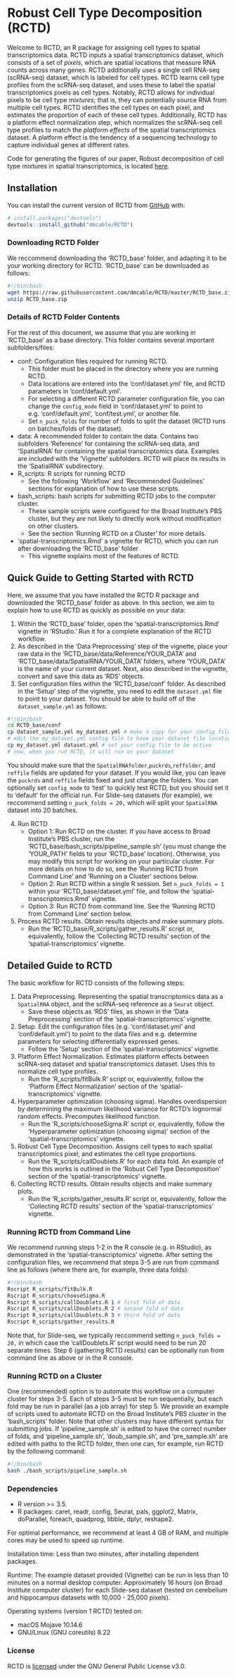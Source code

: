 
<!-- README.md is generated from README.Rmd. Please edit that file -->

# Robust Cell Type Decomposition (RCTD)

<!-- badges: start -->

<!-- badges: end -->

Welcome to RCTD, an R package for assigning cell types to spatial
transcriptomics data. RCTD inputs a spatial transcriptomics dataset,
which consists of a set of *pixels*, which are spatial locations that
measure RNA counts across many genes. RCTD additionally uses a single
cell RNA-seq (scRNA-seq) dataset, which is labeled for cell types. RCTD
learns cell type profiles from the scRNA-seq dataset, and uses these to
label the spatial transcriptomics pixels as cell types. Notably, RCTD
allows for individual pixels to be cell type *mixtures*; that is, they
can potentially source RNA from multiple cell types. RCTD identifies the
cell types on each pixel, and estimates the proportion of each of these
cell types. Additionally, RCTD has a platform effect normalization step,
which normalizes the scRNA-seq cell type profiles to match the *platform
effects* of the spatial transcriptomics dataset. A platform effect is
the tendency of a sequencing technology to capture individual genes at
different rates.

Code for generating the figures of our paper, Robust decomposition of
cell type mixtures in spatial transcriptomics, is located
[here](https://github.com/dmcable/RCTD/tree/dev/AnalysisPaper).

## Installation

You can install the current version of RCTD from
[GitHub](https://github.com/dmcable/RCTD) with:

``` r
# install.packages("devtools")
devtools::install_github("dmcable/RCTD")
```

### Downloading RCTD Folder

We reccommend downloading the ‘RCTD\_base’ folder, and adapting it to be
your working directory for RCTD. ‘RCTD\_base’ can be downloaded as
follows:

``` bash
#!/bin/bash
wget https://raw.githubusercontent.com/dmcable/RCTD/master/RCTD_base.zip 
unzip RCTD_base.zip
```

### Details of RCTD Folder Contents

For the rest of this document, we assume that you are working in
‘RCTD\_base’ as a base directory. This folder contains several
important subfolders/files:

  - conf: Configuration files required for running RCTD.
      - This folder must be placed in the directory where you are
        running RCTD.
      - Data locations are entered into the ‘conf/dataset.yml’ file, and
        RCTD parameters in ‘conf/default.yml’.
      - For selecting a different RCTD parameter configuration file, you
        can change the `config_mode` field in ‘conf/dataset.yml’ to
        point to e.g. ‘conf/default.yml’, ‘conf/test.yml’, or another
        file.
      - Set `n_puck_folds` for number of folds to split the dataset
        (RCTD runs on batches/folds of the dataset).
  - data: A recommended folder to contain the data. Contains two
    subfolders ‘Reference’ for containing the scRNA-seq data, and
    ‘SpatialRNA’ for containing the spatial transcriptomics data.
    Examples are included with the ‘Vignette’ subfolders. RCTD will
    place its results in the ‘SpatialRNA’ subdirectory.
  - R\_scripts: R scripts for running RCTD
      - See the following ‘Workflow’ and ‘Recommended Guidelines’
        sections for explanation of how to use these scripts.
  - bash\_scripts: bash scripts for submitting RCTD jobs to the computer
    cluster.
      - These sample scripts were configured for the Broad Institute’s
        PBS cluster, but they are not likely to directly work without
        modification on other clusters.
      - See the section ‘Running RCTD on a Cluster’ for more details.
  - ‘spatial-transcriptomics.Rmd’ a vignette for RCTD, which you can run
    after downloading the ‘RCTD\_base’ folder
      - This vignette explains most of the features of RCTD.

## Quick Guide to Getting Started with RCTD

Here, we assume that you have installed the RCTD R package and
downloaded the ‘RCTD\_base’ folder as above. In this section, we aim to
explain how to use RCTD as quickly as possible on your data:

1.  Within the ‘RCTD\_base’ folder, open the
    ‘spatial-transcriptomics.Rmd’ vignette in ‘RStudio.’ Run it for a
    complete explanation of the RCTD workflow.
2.  As described in the ‘Data Preprocessing’ step of the vignette, place
    your raw data in the ‘RCTD\_base/data/Reference/YOUR\_DATA’ and
    ‘RCTD\_base/data/SpatialRNA/YOUR\_DATA’ folders, where
    ‘YOUR\_DATA’ is the name of your current dataset. Next, also
    described in the vignette, convert and save this data as ‘RDS’
    objects.
3.  Set configuration files within the ‘RCTD\_base/conf’ folder. As
    described in the ‘Setup’ step of the vignette, you need to edit the
    `dataset.yml` file to point to your dataset. You should be able to
    build off of the `dataset_sample.yml` as follows:

<!-- end list -->

``` bash
#!/bin/bash
cd RCTD_base/conf
cp dataset_sample.yml my_dataset.yml # make a copy for your config file
# edit the my_dataset.yml config file to have your dataset file locations
cp my_dataset.yml dataset.yml # set your config file to be active
# now, when you run RCTD, it will run on your dataset
```

You should make sure that the `SpatialRNAfolder`,`puckrds`,`reffolder`,
and `reffile` fields are updated for your dataset. If you would like,
you can leave the `puckrds` and `reffile` fields fixed and just change
the folders. You can optionally set `config_mode` to ‘test’ to quickly
test RCTD, but you should set it to ‘default’ for the official run. For
Slide-seq datasets (for example), we reccommend setting `n_puck_folds
= 20,` which will split your `SpatialRNA` dataset into 20 batches.

4.  Run RCTD
      - Option 1: Run RCTD on the cluster. If you have access to Broad
        Institute’s PBS cluster, run the
        ‘RCTD\_base/bash\_scripts/pipeline\_sample.sh’ (you must
        change the ‘YOUR\_PATH’ fields to your ‘RCTD\_base’ location).
        Otherwise, you may modify this script for working on your
        particular cluster. For more details on how to do so, see the
        ‘Running RCTD from Command Line’ and ‘Running on a Cluster’
        sections below.
      - Option 2: Run RCTD within a single R session. Set `n_puck_folds
        = 1` within your ‘RCTD\_base/dataset.yml’ file, and follow the
        ‘spatial-transcriptomics.Rmd’ vignette.
      - Option 3: Run RCTD from command line. See the ‘Running RCTD from
        Command Line’ section below.
5.  Process RCTD results. Obtain results objects and make summary plots.
      - Run the ‘RCTD\_base/R\_scripts/gather\_results.R’ script or,
        equivalently, follow the ‘Collecting RCTD results’ section of
        the ‘spatial-transcriptomics’ vignette.

## Detailed Guide to RCTD

The basic workflow for RCTD consists of the following steps:

1.  Data Preprocessing. Representing the spatial transcriptomics data as
    a `SpatialRNA` object, and the scRNA-seq reference as a `Seurat`
    object.
      - Save these objects as ‘RDS’ files, as shown in the ‘Data
        Preprocessing’ section of the ‘spatial-transcriptomics’
        vignette.
2.  Setup. Edit the configuration files (e.g. ‘conf/dataset.yml’ and
    ‘conf/default.yml’) to point to the data files and e.g. determine
    parameters for selecting differentially expressed genes.
      - Follow the ‘Setup’ section of the ‘spatial-transcriptomics’
        vignette.
3.  Platform Effect Normalization. Estimates platform effects between
    scRNA-seq dataset and spatial transcriptomics dataset. Uses this to
    normalize cell type profiles.
      - Run the ‘R\_scripts/fitBulk.R’ script or, equivalently, follow
        the ‘Platform Effect Normalization’ section of the
        ‘spatial-transcriptomics’ vignette.
4.  Hyperparameter optimization (choosing sigma). Handles overdispersion
    by determining the maximum likelihood variance for RCTD’s lognormal
    random effects. Precomputes likelihood function.
      - Run the ‘R\_scripts/chooseSigma.R’ script or, equivalently,
        follow the ‘Hyperparameter optimization (choosing sigma)’
        section of the ‘spatial-transcriptomics’ vignette.
5.  Robust Cell Type Decomposition. Assigns cell types to each spatial
    transcriptomics pixel, and estimates the cell type proportions.
      - Run the ‘R\_scripts/callDoublets.R’ for each data fold. An
        example of how this works is outlined in the ‘Robust Cell Type
        Decomposition’ section of the ‘spatial-transcriptomics’
        vignette.
6.  Collecting RCTD results. Obtain results objects and make summary
    plots.
      - Run the ‘R\_scripts/gather\_results.R’ script or, equivalently,
        follow the ‘Collecting RCTD results’ section of the
        ‘spatial-transcriptomics’ vignette.

### Running RCTD from Command Line

We recommend running steps 1-2 in the R console (e.g. in RStudio), as
demonstrated in the ‘spatial-transcriptomics’ vignette. After setting
the configuration files, we recommend that steps 3-5 are run from
command line as follows (where there are, for example, three data
folds):

``` bash
#!/bin/bash
Rscript R_scripts/fitBulk.R
Rscript R_scripts/chooseSigma.R
Rscript R_scripts/callDoublets.R 1 # first fold of data
Rscript R_scripts/callDoublets.R 2 # second fold of data
Rscript R_scripts/callDoublets.R 3 # third fold of data
Rscript R_scripts/gather_results.R
```

Note that, for Slide-seq, we typically reccommend setting `n_puck_folds
= 20,` in which case the ‘callDoublets.R’ script would need to be run 20
separate times. Step 6 (gathering RCTD results) can be optionally run
from command line as above or in the R console.

### Running RCTD on a Cluster

One (recommended) option is to automate this workflow on a computer
cluster for steps 3-5. Each of steps 3-5 must be run sequentially, but
each fold may be run in parallel (as a job array) for step 5. We provide
an example of scripts used to automate RCTD on the Broad Institute’s PBS
cluster in the ‘bash\_scripts’ folder. Note that other clusters may have
different syntax for submitting jobs. If ‘pipeline\_sample.sh’ is edited
to have the correct number of folds, and ‘pipeline\_sample.sh’,
‘doub\_sample.sh’, and ‘pre\_sample.sh’ are edited with paths to the
RCTD folder, then one can, for example, run RCTD by the following
command:

``` bash
#!/bin/bash
bash ./bash_scripts/pipeline_sample.sh
```

### Dependencies

  - R version \>= 3.5.
  - R packages: caret, readr, config, Seurat, pals, ggplot2, Matrix,
    doParallel, foreach, quadprog, tibble, dplyr, reshape2.

For optimal performance, we recommend at least 4 GB of RAM, and multiple
cores may be used to speed up runtime.

Installation time: Less than two minutes, after installing dependent
packages.

Runtime: The example dataset provided (Vignette) can be run in less than
10 minutes on a normal desktop computer. Approximately 16 hours (on
Broad Institute computer cluster) for each Slide-seq dataset (tested on
cerebellum and hippocampus datasets with 10,000 - 25,000 pixels).

Operating systems (version 1 RCTD) tested on:

  - macOS Mojave 10.14.6
  - GNU/Linux (GNU coreutils) 8.22

### License

RCTD is [licensed](https://github.com/dmcable/RCTD/blob/master/LICENSE)
under the GNU General Public License v3.0.
